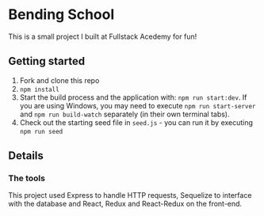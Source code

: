 # Bending School

This is a small project I built at Fullstack Acedemy for fun!

## Getting started

1. Fork and clone this repo
2. `npm install`
3. Start the build process and the application with: `npm run start:dev`. If you are using Windows, you may need to execute `npm run start-server` and `npm run build-watch` separately (in their own terminal tabs).
4. Check out the starting seed file in `seed.js` - you can run it by executing `npm run seed`

## Details

### The tools

This project used Express to handle HTTP requests, Sequelize to interface with the database and React, Redux and React-Redux on the front-end.
